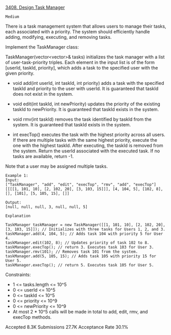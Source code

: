 [3408. Design Task Manager](https://leetcode.com/problems/design-task-manager/)

`Medium`

There is a task management system that allows users to manage their tasks, each associated with a priority. The system should efficiently handle adding, modifying, executing, and removing tasks.

Implement the TaskManager class:

TaskManager(vector<vector<int>>& tasks) initializes the task manager with a list of user-task-priority triples. Each element in the input list is of the form [userId, taskId, priority], which adds a task to the specified user with the given priority.

- void add(int userId, int taskId, int priority) adds a task with the specified taskId and priority to the user with userId. It is guaranteed that taskId does not exist in the system.

- void edit(int taskId, int newPriority) updates the priority of the existing taskId to newPriority. It is guaranteed that taskId exists in the system.

- void rmv(int taskId) removes the task identified by taskId from the system. It is guaranteed that taskId exists in the system.

- int execTop() executes the task with the highest priority across all users. If there are multiple tasks with the same highest priority, execute the one with the highest taskId. After executing, the taskId is removed from the system. Return the userId associated with the executed task. If no tasks are available, return -1.

Note that a user may be assigned multiple tasks.

```
Example 1:
Input:
["TaskManager", "add", "edit", "execTop", "rmv", "add", "execTop"]
[[[[1, 101, 10], [2, 102, 20], [3, 103, 15]]], [4, 104, 5], [102, 8], [], [101], [5, 105, 15], []]

Output:
[null, null, null, 3, null, null, 5]

Explanation

TaskManager taskManager = new TaskManager([[1, 101, 10], [2, 102, 20], [3, 103, 15]]); // Initializes with three tasks for Users 1, 2, and 3.
taskManager.add(4, 104, 5); // Adds task 104 with priority 5 for User 4.
taskManager.edit(102, 8); // Updates priority of task 102 to 8.
taskManager.execTop(); // return 3. Executes task 103 for User 3.
taskManager.rmv(101); // Removes task 101 from the system.
taskManager.add(5, 105, 15); // Adds task 105 with priority 15 for User 5.
taskManager.execTop(); // return 5. Executes task 105 for User 5.
```

Constraints:

- 1 <= tasks.length <= 10^5
- 0 <= userId <= 10^5
- 0 <= taskId <= 10^5
- 0 <= priority <= 10^9
- 0 <= newPriority <= 10^9
- At most 2 * 10^5 calls will be made in total to add, edit, rmv, and execTop methods.

Accepted
8.3K
Submissions
27.7K
Acceptance Rate
30.1%
